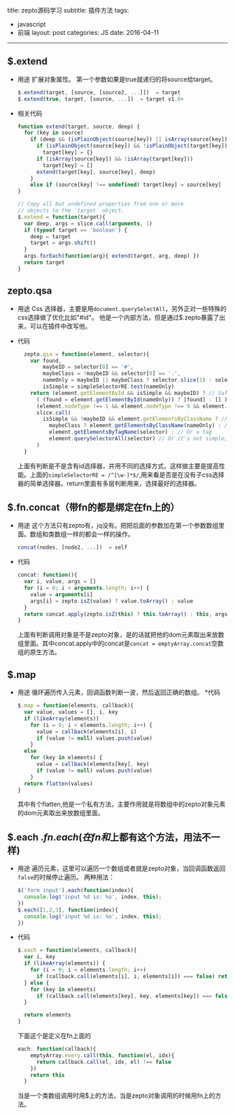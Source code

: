 title: zepto源码学习
subtitle: 插件方法
tags:
- javascript
- 前端
layout: post
categories: JS
date: 2016-04-11
---

## $.extend

* 用途 
  扩展对象属性。
  第一个参数如果是true就递归的将source给target。
  ``` js
  $.extend(target, [source, [source2, ...]])  ⇒ target
  $.extend(true, target, [source, ...])  ⇒ target v1.0+
  ```
* 相关代码
  ``` js
  function extend(target, source, deep) {
    for (key in source)
      if (deep && (isPlainObject(source[key]) || isArray(source[key]))) {
        if (isPlainObject(source[key]) && !isPlainObject(target[key]))
          target[key] = {}
        if (isArray(source[key]) && !isArray(target[key]))
          target[key] = []
        extend(target[key], source[key], deep)
      }
      else if (source[key] !== undefined) target[key] = source[key]
  }

  // Copy all but undefined properties from one or more
  // objects to the `target` object.
  $.extend = function(target){
    var deep, args = slice.call(arguments, 1)
    if (typeof target == 'boolean') {
      deep = target
      target = args.shift()
    }
    args.forEach(function(arg){ extend(target, arg, deep) })
    return target
  }
  ```

<!-- more -->

## zepto.qsa


* 用途
  Css 选择器，主要是用`document.querySelectAll`，另外正对一些特殊的css选择做了优化比如"#id"。
  他是一个内部方法，但是通过$.zepto暴露了出来，可以在插件中改写他。

* 代码
  ``` js
    zepto.qsa = function(element, selector){
      var found,
          maybeID = selector[0] == '#',
          maybeClass = !maybeID && selector[0] == '.',
          nameOnly = maybeID || maybeClass ? selector.slice(1) : selector, // Ensure that a 1 char tag name still gets checked
          isSimple = simpleSelectorRE.test(nameOnly)
      return (element.getElementById && isSimple && maybeID) ? // Safari DocumentFragment doesn't have getElementById
        ( (found = element.getElementById(nameOnly)) ? [found] : [] ) :
        (element.nodeType !== 1 && element.nodeType !== 9 && element.nodeType !== 11) ? [] :
        slice.call(
          isSimple && !maybeID && element.getElementsByClassName ? // DocumentFragment doesn't have getElementsByClassName/TagName
            maybeClass ? element.getElementsByClassName(nameOnly) : // If it's simple, it could be a class
            element.getElementsByTagName(selector) : // Or a tag
            element.querySelectorAll(selector) // Or it's not simple, and we need to query all
        )
    }
  ```
  上面有判断是不是含有id选择器，并用不同的选择方式，这样做主要是提高性能。上面的`simpleSelectorRE = /^[\w-]*$/`,用来看是否是在没有子css选择器的简单选择器。return里面有多层判断用来，选择最好的选择器。

## $.fn.concat（带fn的都是绑定在fn上的）

  * 用途
    这个方法只有zepto有，jq没有。把把后面的参数加在第一个参数数组里面。数组和类数组一样的都会一样的操作。
    ``` js
    concat(nodes, [node2, ...])  ⇒ self
    ```
  * 代码
    ``` js
    concat: function(){
      var i, value, args = []
      for (i = 0; i < arguments.length; i++) {
        value = arguments[i]
        args[i] = zepto.isZ(value) ? value.toArray() : value
      }
      return concat.apply(zepto.isZ(this) ? this.toArray() : this, args)
    }
    ```
    上面有判断调用对象是不是zepto对象，是的话就把他的dom元素取出来放数组里面。其中concat.apply中的concat是`concat = emptyArray.concat`空数组的原生方法。

## $.map 

* 用途
  循环遍历传入元素，回调函数判断一波，然后返回正确的数组。
*代码  
  ``` js
  $.map = function(elements, callback){
    var value, values = [], i, key
    if (likeArray(elements))
      for (i = 0; i < elements.length; i++) {
        value = callback(elements[i], i)
        if (value != null) values.push(value)
      }
    else
      for (key in elements) {
        value = callback(elements[key], key)
        if (value != null) values.push(value)
      }
    return flatten(values)
  }
  ```
  其中有个flatten,他是一个私有方法，主要作用就是将数组中的zepto对象元素的dom元素取出来放数组里面。

## $.each $.fn.each (在fn和$上都有这个方法，用法不一样)
* 用途
  遍历元素，这里可以遍历一个数组或者就是zepto对象，当回调函数返回`false`的时候停止遍历。
  两种用法：
  ``` js
  $('form input').each(function(index){
    console.log('input %d is: %o', index, this);
  })
  $.each([1,2,3], function(index){
    console.log('input %d is: %o', index, this);
  })
  ```
* 代码
  ``` js
  $.each = function(elements, callback){
    var i, key
    if (likeArray(elements)) {
      for (i = 0; i < elements.length; i++)
        if (callback.call(elements[i], i, elements[i]) === false) return elements
    } else {
      for (key in elements)
        if (callback.call(elements[key], key, elements[key]) === false) return elements
    }

    return elements
  }
  ```
  下面这个是定义在fn上面的
  ``` js 
  each: function(callback){
      emptyArray.every.call(this, function(el, idx){
        return callback.call(el, idx, el) !== false
      })
      return this
    }
  ```
  当是一个类数组调用时用$上的方法，当是zepto对象调用的时候用fn上的方法。

